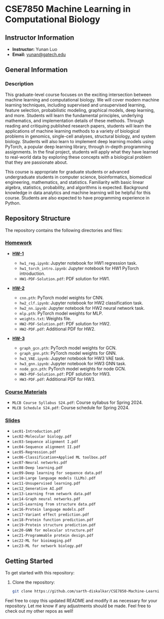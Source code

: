 # CSE7850 Machine Learning in Computational Biology

## Instructor Information
- **Instructor:** Yunan Luo
- **Email:** yunan@gatech.edu

## General Information
### Description
This graduate-level course focuses on the exciting intersection between machine learning and computational biology. We will cover modern machine learning techniques, including supervised and unsupervised learning, feature selection, probabilistic modeling, graphical models, deep learning, and more. Students will learn the fundamental principles, underlying mathematics, and implementation details of these methods. Through reading and critiquing published research papers, students will learn the applications of machine learning methods to a variety of biological problems in genomics, single-cell analyses, structural biology, and system biology. Students will also learn to implement deep learning models using PyTorch, a popular deep learning library, through in-depth programming assignments. In the final project, students will apply what they have learned to real-world data by exploring these concepts with a biological problem that they are passionate about.

This course is appropriate for graduate students or advanced undergraduate students in computer science, bioinformatics, biomedical engineering, mathematics, and statistics. Familiarity with basic linear algebra, statistics, probability, and algorithms is expected. Background knowledge in data analytics and machine learning will be helpful for this course. Students are also expected to have programming experience in Python.

## Repository Structure
The repository contains the following directories and files:

### [Homework](./Homework)
- **[HW-1](./Homework/HW-1)**
    - `hw1_reg.ipynb`: Jupyter notebook for HW1 regression task.
    - `hw1_torch_intro.ipynb`: Jupyter notebook for HW1 PyTorch introduction.
  - `HW1-PDF-Solution.pdf`: PDF solution for HW1.

- **[HW-2](./Homework/HW-2)**
    - `cnn.pth`: PyTorch model weights for CNN.
    - `hw2_clf.ipynb`: Jupyter notebook for HW2 classification task.
    - `hw2_nn.ipynb`: Jupyter notebook for HW2 neural network task.
    - `mlp.pth`: PyTorch model weights for MLP.
    - `weights.txt`: Weights file.
  - `HW2-PDF-Solution.pdf`: PDF solution for HW2.
  - `HW2-PDF.pdf`: Additional PDF for HW2.

- **[HW-3](./Homework/HW-3)**
    - `graph_gcn.pth`: PyTorch model weights for GCN.
    - `graph_gnn.pth`: PyTorch model weights for GNN.
    - `hw3_VAE.ipynb`: Jupyter notebook for HW3 VAE task.
    - `hw3_gnn.ipynb`: Jupyter notebook for HW3 GNN task.
    - `node_gcn.pth`: PyTorch model weights for node GCN.
  - `HW3-PDF-Solution.pdf`: PDF solution for HW3.
  - `HW3-PDF.pdf`: Additional PDF for HW3.

### [Course Materials](./)
- `MLCB Course Syllabus S24.pdf`: Course syllabus for Spring 2024.
- `MLCB Schedule S24.pdf`: Course schedule for Spring 2024.

### [Slides](./Slides)
- `Lec01-Introduction.pdf`
- `Lec02-Molecular biology.pdf`
- `Lec03-Sequence alignment I.pdf`
- `Lec04-Sequence alignment II.pdf`
- `Lec05-Regression.pdf`
- `Lec06-Classification+Applied ML toolbox.pdf`
- `Lec07-Neural networks.pdf`
- `Lec08-Deep learning.pdf`
- `Lec09-Deep learning for sequence data.pdf`
- `Lec10-Large language models (LLMs).pdf`
- `Lec11-Unsupervised learning.pdf`
- `Lec12_Generative AI.pdf`
- `Lec13-Learning from network data.pdf`
- `Lec14-Graph neural networks.pdf`
- `Lec15-Learning from structure data.pdf`
- `Lec16-Protein language models.pdf`
- `Lec17-Variant effect prediction.pdf`
- `Lec18-Protein function prediction.pdf`
- `Lec19-Protein structure prediction.pdf`
- `Lec20-GNN for molecular structure.pdf`
- `Lec21-Programmable protein design.pdf`
- `Lec22-ML for bioimaging.pdf`
- `Lec23-ML for network biology.pdf`

## Getting Started
To get started with this repository:
1. Clone the repository:
   ```bash
   git clone https://github.com/sarth-diskalkar/CSE7850-Machine-Learning-in-Computational-Biology.git


Feel free to copy this updated README and modify it as necessary for your repository. Let me know if any adjustments should be made. Feel free to check out my other repos as well!

